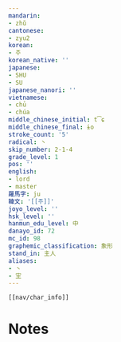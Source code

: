 ```yaml
---
mandarin:
- zhǔ
cantonese:
- zyu2
korean:
- 주
korean_native: ''
japanese:
- SHU
- SU
japanese_nanori: ''
vietnamese:
- chủ
- chúa
middle_chinese_initial: t͡ɕ
middle_chinese_final: ɨo
stroke_count: '5'
radical: 丶
skip_number: 2-1-4
grade_level: 1
pos: ''
english:
- lord
- master
羅馬字: ju
韓文: '[[주]]'
joyo_level: ''
hsk_level: ''
hanmun_edu_level: 中
danayo_id: 72
mc_id: 98
graphemic_classification: 象形
stand_in: 主人
aliases:
- 丶
- 宔
---
```

```meta-bind-embed
[[nav/char_info]]
```

# Notes
